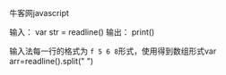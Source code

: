 牛客网javascript

输入： var str = readline()
输出： print()

输入法每一行的格式为 `f 5 6 8`形式，使用得到数组形式var arr=readline().split(" ")



